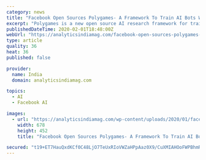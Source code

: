 ```yaml
---
category: news
title: "Facebook Open Sources Polygames- A Framework To Train AI Bots With Self Play"
excerpt: "Polygames is a new open source AI research framework for training agents to master strategy games through ... Polygames provides a library of included games, as well as a single-file API to implement your own game. The Facebook AI team demonstrated the effectiveness of Polygames as a training tool with strong model performances in various ..."
publishedDateTime: 2020-02-01T18:48:00Z
webUrl: "https://analyticsindiamag.com/facebook-open-sources-polygames-a-framework-to-train-ai-bots-with-self-play/"
type: article
quality: 36
heat: 36
published: false

provider:
  name: India
  domain: analyticsindiamag.com

topics:
  - AI
  - Facebook AI

images:
  - url: "https://analyticsindiamag.com/wp-content/uploads/2020/01/facebook-ai.jpeg"
    width: 678
    height: 452
    title: "Facebook Open Sources Polygames- A Framework To Train AI Bots With Self Play"

secured: "t19+ET7HauQxdKCf0C48LjO7TeUxRIoVWZaHPpAaz0X9/CuXMIAHOoFWPBhmR2wbpI8W0q6x6x1QTRMvm/2mIKk95ZRg9bTtQC9YO2SkePqv9M0DLnNQpLTl8e7MD6JcHVKUtIeogp9z6aUU/wPb+ZbaRzE1TLVurL6pEIQbtEIAvLqaR9PJhyS8LCgFBXr0Hf0Ba/8yPeoo8KvorhRdlzk2hhpyTPicrgPlDVOskDuaJdnqDXJn/6CxtHEJzFk51lbU+w6erpbObo3IQ3MRQjuNKLo46zJqc6dQCpDSjDflHjy+oa4JurmpHIownYRASGh6KRak9CWbUlses6gUCUC19IDwaJt7fwiPAceHctBXzxZBuVGv9trNgiCLwx7zVImx3U0UcekSWq1JpY+r8X4WKnTAI7aH7e9a1m5nkuB/wUIan1YQVTLth476X1YZZ8uJ5d+tWAvKiPhBWqXtgfFCfyKpFBF8sjtMYrlAQEs=;PzwJcEMlVHHoqHY40MSNsg=="
---
```


